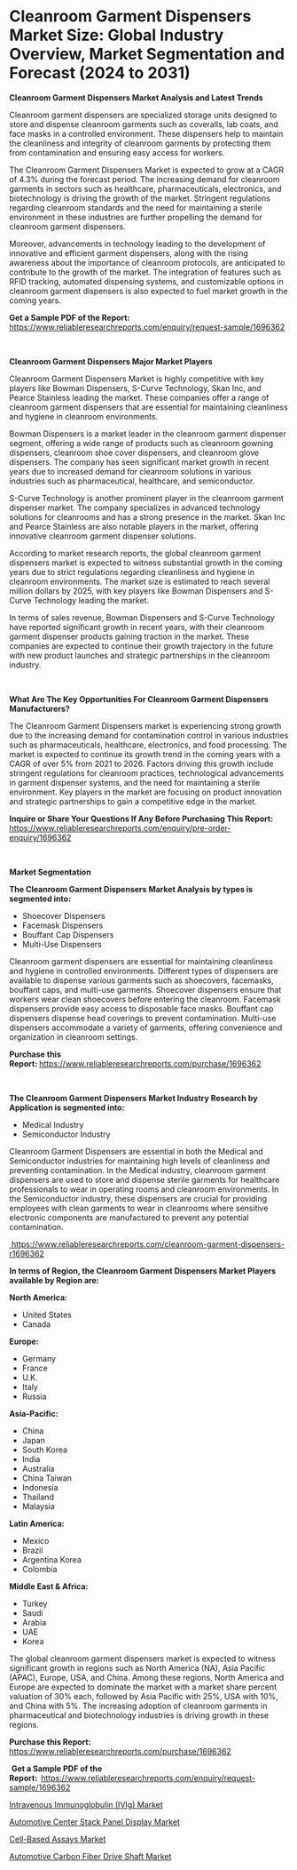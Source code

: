 <p><h1>Cleanroom Garment Dispensers Market Size: Global Industry Overview, Market Segmentation and Forecast (2024 to 2031)</h1></p><p><strong>Cleanroom Garment Dispensers Market Analysis and Latest Trends</strong></p>
<p><p>Cleanroom garment dispensers are specialized storage units designed to store and dispense cleanroom garments such as coveralls, lab coats, and face masks in a controlled environment. These dispensers help to maintain the cleanliness and integrity of cleanroom garments by protecting them from contamination and ensuring easy access for workers.</p><p>The Cleanroom Garment Dispensers Market is expected to grow at a CAGR of 4.3% during the forecast period. The increasing demand for cleanroom garments in sectors such as healthcare, pharmaceuticals, electronics, and biotechnology is driving the growth of the market. Stringent regulations regarding cleanroom standards and the need for maintaining a sterile environment in these industries are further propelling the demand for cleanroom garment dispensers.</p><p>Moreover, advancements in technology leading to the development of innovative and efficient garment dispensers, along with the rising awareness about the importance of cleanroom protocols, are anticipated to contribute to the growth of the market. The integration of features such as RFID tracking, automated dispensing systems, and customizable options in cleanroom garment dispensers is also expected to fuel market growth in the coming years.</p></p>
<p><strong>Get a Sample PDF of the Report:&nbsp;</strong> <a href="https://www.reliableresearchreports.com/enquiry/request-sample/1696362">https://www.reliableresearchreports.com/enquiry/request-sample/1696362</a></p>
<p>&nbsp;</p>
<p><strong>Cleanroom Garment Dispensers Major Market Players</strong></p>
<p><p>Cleanroom Garment Dispensers Market is highly competitive with key players like Bowman Dispensers, S-Curve Technology, Skan Inc, and Pearce Stainless leading the market. These companies offer a range of cleanroom garment dispensers that are essential for maintaining cleanliness and hygiene in cleanroom environments.</p><p>Bowman Dispensers is a market leader in the cleanroom garment dispenser segment, offering a wide range of products such as cleanroom gowning dispensers, cleanroom shoe cover dispensers, and cleanroom glove dispensers. The company has seen significant market growth in recent years due to increased demand for cleanroom solutions in various industries such as pharmaceutical, healthcare, and semiconductor.</p><p>S-Curve Technology is another prominent player in the cleanroom garment dispenser market. The company specializes in advanced technology solutions for cleanrooms and has a strong presence in the market. Skan Inc and Pearce Stainless are also notable players in the market, offering innovative cleanroom garment dispenser solutions.</p><p>According to market research reports, the global cleanroom garment dispensers market is expected to witness substantial growth in the coming years due to strict regulations regarding cleanliness and hygiene in cleanroom environments. The market size is estimated to reach several million dollars by 2025, with key players like Bowman Dispensers and S-Curve Technology leading the market.</p><p>In terms of sales revenue, Bowman Dispensers and S-Curve Technology have reported significant growth in recent years, with their cleanroom garment dispenser products gaining traction in the market. These companies are expected to continue their growth trajectory in the future with new product launches and strategic partnerships in the cleanroom industry.</p></p>
<p>&nbsp;</p>
<p><strong>What Are The Key Opportunities For Cleanroom Garment Dispensers Manufacturers?</strong></p>
<p><p>The Cleanroom Garment Dispensers market is experiencing strong growth due to the increasing demand for contamination control in various industries such as pharmaceuticals, healthcare, electronics, and food processing. The market is expected to continue its growth trend in the coming years with a CAGR of over 5% from 2021 to 2026. Factors driving this growth include stringent regulations for cleanroom practices, technological advancements in garment dispenser systems, and the need for maintaining a sterile environment. Key players in the market are focusing on product innovation and strategic partnerships to gain a competitive edge in the market.</p></p>
<p><strong>Inquire or Share Your Questions If Any Before Purchasing This Report:</strong> <a href="https://www.reliableresearchreports.com/enquiry/pre-order-enquiry/1696362">https://www.reliableresearchreports.com/enquiry/pre-order-enquiry/1696362</a></p>
<p>&nbsp;</p>
<p><strong>Market Segmentation</strong></p>
<p><strong>The Cleanroom Garment Dispensers Market Analysis by types is segmented into:</strong></p>
<p><ul><li>Shoecover Dispensers</li><li>Facemask Dispensers</li><li>Bouffant Cap Dispensers</li><li>Multi-Use Dispensers</li></ul></p>
<p><p>Cleanroom garment dispensers are essential for maintaining cleanliness and hygiene in controlled environments. Different types of dispensers are available to dispense various garments such as shoecovers, facemasks, bouffant caps, and multi-use garments. Shoecover dispensers ensure that workers wear clean shoecovers before entering the cleanroom. Facemask dispensers provide easy access to disposable face masks. Bouffant cap dispensers dispense head coverings to prevent contamination. Multi-use dispensers accommodate a variety of garments, offering convenience and organization in cleanroom settings.</p></p>
<p><strong>Purchase this Report:&nbsp;</strong><a href="https://www.reliableresearchreports.com/purchase/1696362">https://www.reliableresearchreports.com/purchase/1696362</a></p>
<p>&nbsp;</p>
<p><strong>The Cleanroom Garment Dispensers Market Industry Research by Application is segmented into:</strong></p>
<p><ul><li>Medical Industry</li><li>Semiconductor Industry</li></ul></p>
<p><p>Cleanroom Garment Dispensers are essential in both the Medical and Semiconductor industries for maintaining high levels of cleanliness and preventing contamination. In the Medical industry, cleanroom garment dispensers are used to store and dispense sterile garments for healthcare professionals to wear in operating rooms and cleanroom environments. In the Semiconductor industry, these dispensers are crucial for providing employees with clean garments to wear in cleanrooms where sensitive electronic components are manufactured to prevent any potential contamination.</p></p>
<p><a href="https://www.reliableresearchreports.com/cleanroom-garment-dispensers-r1696362">&nbsp;https://www.reliableresearchreports.com/cleanroom-garment-dispensers-r1696362</a></p>
<p><strong>In terms of Region, the Cleanroom Garment Dispensers Market Players available by Region are:</strong></p>
<p>
    <p> <strong> North America: </strong>
        <ul>
            <li>United States</li>
            <li>Canada</li>
        </ul>
        </p> 
    <p> <strong> Europe: </strong>
        <ul>
            <li>Germany</li>
            <li>France</li>
            <li>U.K.</li>
            <li>Italy</li>
            <li>Russia</li>
        </ul>
        </p> 
    <p> <strong> Asia-Pacific: </strong>
        <ul>
            <li>China</li>
            <li>Japan</li>
            <li>South Korea</li>
            <li>India</li>
            <li>Australia</li>
            <li>China Taiwan</li>
            <li>Indonesia</li>
            <li>Thailand</li>
            <li>Malaysia</li>
        </ul>
        </p> 
    <p> <strong> Latin America: </strong>
        <ul>
            <li>Mexico</li>
            <li>Brazil</li>
            <li>Argentina Korea</li>
            <li>Colombia</li>
        </ul>
        </p> 
    <p> <strong> Middle East & Africa: </strong>
        <ul>
            <li>Turkey</li>
            <li>Saudi</li>
            <li>Arabia</li>
            <li>UAE</li>
            <li>Korea</li>
        </ul>
    </p>
    </p>
<p><p>The global cleanroom garment dispensers market is expected to witness significant growth in regions such as North America (NA), Asia Pacific (APAC), Europe, USA, and China. Among these regions, North America and Europe are expected to dominate the market with a market share percent valuation of 30% each, followed by Asia Pacific with 25%, USA with 10%, and China with 5%. The increasing adoption of cleanroom garments in pharmaceutical and biotechnology industries is driving growth in these regions.</p></p>
<p><strong>Purchase this Report: </strong><a href="https://www.reliableresearchreports.com/purchase/1696362">https://www.reliableresearchreports.com/purchase/1696362</a></p>
<p>&nbsp;<strong>Get a Sample PDF of the Report:&nbsp;&nbsp;</strong><a href="https://www.reliableresearchreports.com/enquiry/request-sample/1696362">https://www.reliableresearchreports.com/enquiry/request-sample/1696362</a></p>
<p><strong></strong></p>
<p><p><a href="https://www.linkedin.com/pulse/intravenous-immunoglobulin-ivig-market-provides-detailed-dqzgc?trackingId=HG4alEeBPqVIVGp7JH08qw%3D%3D">Intravenous Immunoglobulin (IVIg) Market</a></p><p><a href="https://github.com/julyju69/Market-Research-Report-List-3/blob/main/automotive-center-stack-panel-display-market.md">Automotive Center Stack Panel Display Market</a></p><p><a href="https://www.linkedin.com/pulse/cell-based-assays-market-size-2024-2031-global-industrial-wawjc?trackingId=YL3Ri6VKblwt7ifhj0AZsA%3D%3D">Cell-Based Assays Market</a></p><p><a href="https://github.com/nathandecarvalho/Market-Research-Report-List-3/blob/main/automotive-carbon-fiber-drive-shaft-market.md">Automotive Carbon Fiber Drive Shaft Market</a></p></p>